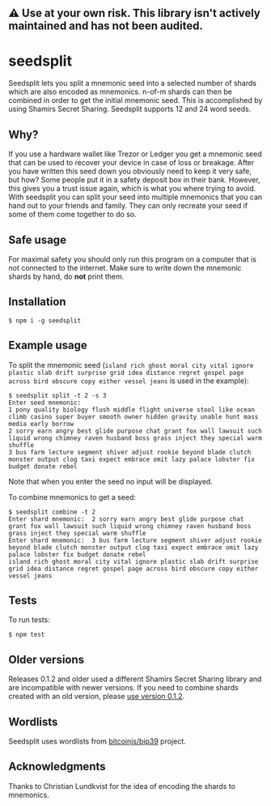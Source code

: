 ## ⚠️ Use at your own risk. This library isn't actively maintained and has not been audited.

# seedsplit
Seedsplit lets you split a mnemonic seed into a selected number of shards which are also encoded as mnemonics. n-of-m shards can then be combined in order to get the initial mnemonic seed. This is accomplished by using Shamirs Secret Sharing. Seedsplit supports 12 and 24 word seeds.

## Why?
If you use a hardware wallet like Trezor or Ledger you get a mnemonic seed that can be used to recover your device in case of loss or breakage. After you have written this seed down you obviously need to keep it very safe, but how? Some people put it in a safety deposit box in their bank. However, this gives you a trust issue again, which is what you where trying to avoid. With seedsplit you can split your seed into multiple mnemonics that you can hand out to your friends and family. They can only recreate your seed if some of them come together to do so.

## Safe usage
For maximal safety you should only run this program on a computer that is not connected to the internet. Make sure to write down the mnemonic shards by hand, do **not** print them.

## Installation
```
$ npm i -g seedsplit
```

## Example usage
To split the mnemonic seed (`island rich ghost moral city vital ignore plastic slab drift surprise grid idea distance regret gospel page across bird obscure copy either vessel jeans` is used in the example):
```
$ seedsplit split -t 2 -s 3
Enter seed mnemonic:  
1 pony quality biology flush middle flight universe stool like ocean climb casino super buyer smooth owner hidden gravity unable hunt mass media early borrow
2 sorry earn angry best glide purpose chat grant fox wall lawsuit such liquid wrong chimney raven husband boss grass inject they special warm shuffle
3 bus farm lecture segment shiver adjust rookie beyond blade clutch monster output clog taxi expect embrace omit lazy palace lobster fix budget donate rebel
```
Note that when you enter the seed no input will be displayed.

To combine mnemonics to get a seed:
```
$ seedsplit combine -t 2
Enter shard mnemonic:  2 sorry earn angry best glide purpose chat grant fox wall lawsuit such liquid wrong chimney raven husband boss grass inject they special warm shuffle
Enter shard mnemonic:  3 bus farm lecture segment shiver adjust rookie beyond blade clutch monster output clog taxi expect embrace omit lazy palace lobster fix budget donate rebel
island rich ghost moral city vital ignore plastic slab drift surprise grid idea distance regret gospel page across bird obscure copy either vessel jeans
```

## Tests
To run tests:
```
$ npm test
```

## Older versions
Releases 0.1.2 and older used a different Shamirs Secret Sharing library and are incompatible with newer versions. If you need to combine shards created with an old version, please [use version 0.1.2](https://github.com/oed/seedsplit/releases/tag/v0.1.2).

## Wordlists
Seedsplit uses wordlists from [bitcoinjs/bip39](https://github.com/bitcoinjs/bip39/tree/master/wordlists) project.

## Acknowledgments
Thanks to Christian Lundkvist for the idea of encoding the shards to mnemonics.
